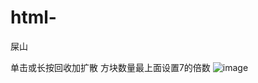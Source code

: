 # html-
屎山

单击或长按回收加扩散 方块数量最上面设置7的倍数
![image](https://user-images.githubusercontent.com/94435821/204114352-42efa2e8-7ef4-4b59-9e64-2ff392c514af.png)

